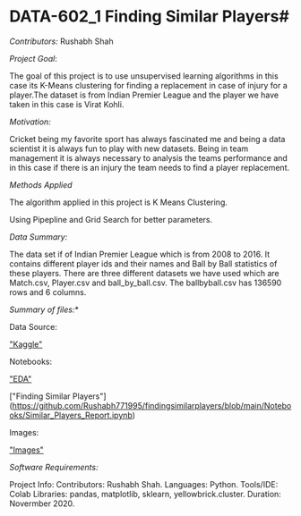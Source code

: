 # DATA-602_1 Finding Similar Players#

*Contributors:*
  Rushabh Shah
  
*Project Goal*:

The goal of this project is to use unsupervised learning algorithms in this case its K-Means clustering for finding a replacement in case of injury for a player.The dataset is from Indian Premier League and the player we have taken in this case is Virat Kohli. 

*Motivation:*

Cricket being my favorite sport has always fascinated me and being a data scientist it is always fun to play with new datasets. Being in team management it is always necessary to analysis the teams performance and in this case if there is an injury the team needs to find a player replacement.

*Methods Applied*

The algorithm applied in this project is K Means Clustering.

Using Pipepline and Grid Search for better parameters.

*Data Summary:*

The data set if of Indian Premier League which is from 2008 to 2016. It contains different player ids and their names and Ball by Ball statistics of these players. There are three different datasets we have used which are Match.csv, Player.csv and ball_by_ball.csv. The ballbyball.csv has 136590 rows and 6 columns.

*Summary of files:**

Data Source:

["Kaggle"](https://www.kaggle.com/harsha547/indian-premier-league-csv-dataset)

Notebooks:

["EDA"](https://github.com/Rushabh771995/findingsimilarplayers/blob/main/Notebooks/EDA.ipynb)

["Finding Similar Players"] (https://github.com/Rushabh771995/findingsimilarplayers/blob/main/Notebooks/Similar_Players_Report.ipynb)
           

Images:

["Images"](https://github.com/Rushabh771995/findingsimilarplayers/tree/main/images)

*Software Requirements:*

Project Info:
Contributors: Rushabh Shah.
Languages: Python.
Tools/IDE: Colab
Libraries: pandas, matplotlib, sklearn, yellowbrick.cluster.
Duration: Novermber 2020.
